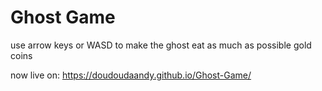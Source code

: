 # Ghost Game

use arrow keys or WASD to make the ghost eat as much as possible gold coins

now live on: https://doudoudaandy.github.io/Ghost-Game/
